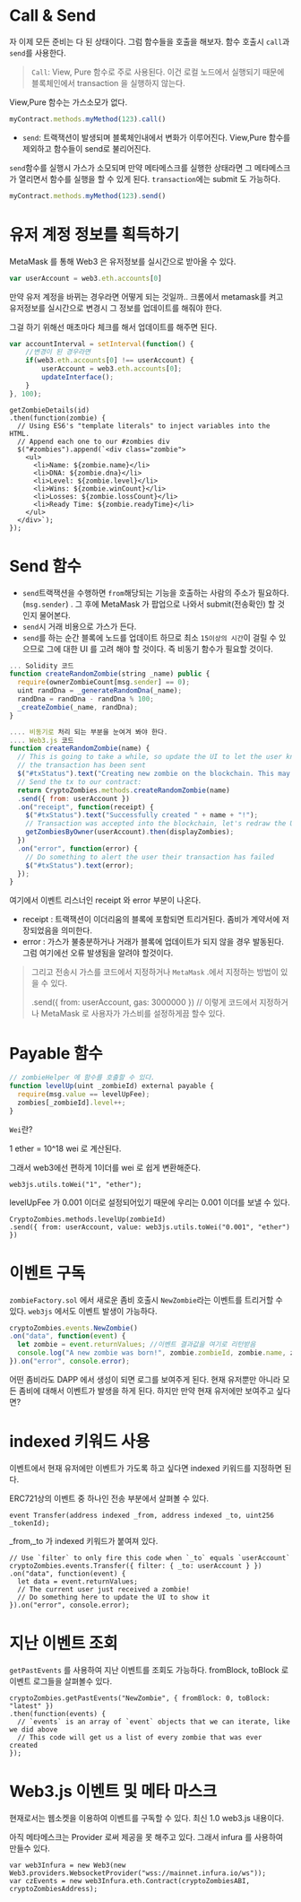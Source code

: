 # Call & Send

자 이제 모든 준비는 다 된 상태이다. 그럼 함수들을 호출을 해보자. 함수 호출시 `call`과 `send`를  사용한다.

> `Call`: View, Pure 함수로 주로 사용된다. 이건 로컬 노드에서 실행되기 때문에 블록체인에서 transaction 을 실행하지 않는다.

View,Pure 함수는 가스소모가 없다.

```js
myContract.methods.myMethod(123).call()
```

* `send`: 트랙잭션이 발생되며 블록체인내에서 변화가 이루어진다. View,Pure 함수를 제외하고 함수들이 send로 불리어진다. 

`send`함수를 실행시 가스가 소모되며 만약 메타메스크를 실행한 상태라면 그 메타메스크가 열리면서 함수를 실행을 할 수 있게 된다. `transaction`에는 submit 도 가능하다.

```js
myContract.methods.myMethod(123).send()
```

# 유저 계정 정보를 획득하기

MetaMask 를 통해 Web3 은 유저정보를 실시간으로 받아올 수 있다.

```js
var userAccount = web3.eth.accounts[0]
```

만약 유저 계정을 바뀌는 경우라면 어떻게 되는 것일까.. 크롬에서 metamask를 켜고 유저정보를 실시간으로 변경시 그 정보를 업데이트를 해줘야 한다.

그걸 하기 위해선 매초마다 체크를 해서 업데이트를 해주면 된다.

```js
var accountInterval = setInterval(function() {
    //변경이 된 경우라면
    if(web3.eth.accounts[0] !== userAccount) {
        userAccount = web3.eth.accounts[0];
        updateInterface();
    }
}, 100);
```

    getZombieDetails(id)
    .then(function(zombie) {
      // Using ES6's "template literals" to inject variables into the HTML.
      // Append each one to our #zombies div
      $("#zombies").append(`<div class="zombie">
        <ul>
          <li>Name: ${zombie.name}</li>
          <li>DNA: ${zombie.dna}</li>
          <li>Level: ${zombie.level}</li>
          <li>Wins: ${zombie.winCount}</li>
          <li>Losses: ${zombie.lossCount}</li>
          <li>Ready Time: ${zombie.readyTime}</li>
        </ul>
      </div>`);
    });

# Send 함수

* `send`트랙잭션을 수행하면 `from`해당되는 기능을 호출하는 사람의 주소가 필요하다. \(`msg.sender`\) . 그 후에 MetaMask 가 팝업으로 나와서 submit\(전송확인\) 할 것인지 물어본다. 
* `send`시 거래 비용으로 가스가 든다. 
* `send`를 하는 순간 블록에 노드를 업데이트 하므로 최소 `15이상의 시간`이 걸릴 수 있으므로 그에 대한 UI 를 고려 해야 할 것이다. 즉 비동기 함수가 필요할 것이다. 

```js
... Solidity 코드
function createRandomZombie(string _name) public {
  require(ownerZombieCount[msg.sender] == 0);
  uint randDna = _generateRandomDna(_name);
  randDna = randDna - randDna % 100;
  _createZombie(_name, randDna);
}

.... 비동기로 처리 되는 부분을 눈여겨 봐야 한다.
.... Web3.js 코드
function createRandomZombie(name) {
  // This is going to take a while, so update the UI to let the user know
  // the transaction has been sent
  $("#txStatus").text("Creating new zombie on the blockchain. This may take a while...");
  // Send the tx to our contract:
  return CryptoZombies.methods.createRandomZombie(name)
  .send({ from: userAccount })
  .on("receipt", function(receipt) {
    $("#txStatus").text("Successfully created " + name + "!");
    // Transaction was accepted into the blockchain, let's redraw the UI
    getZombiesByOwner(userAccount).then(displayZombies);
  })
  .on("error", function(error) {
    // Do something to alert the user their transaction has failed
    $("#txStatus").text(error);
  });
}
```

여기에서 이벤트 리스너인 receipt 와 error 부분이 나온다.

* receipt : 트랙잭션이 이더리움의 블록에 포함되면 트리거된다. 좀비가 계약서에 저장되었음을 의미한다. 
* error : 가스가 불충분하거나 거래가 블록에 업데이트가 되지 않을 경우 발동된다. 그럼 여기에선 오류 발생됨을 알려야 할것이다. 

> 그리고 전송시 가스를 코드에서 지정하거나 `MetaMask` .에서 지정하는 방법이 있을 수 있다.
>
> .send\({ from: userAccount, gas: 3000000 }\) // 이렇게 코드에서 지정하거나 MetaMask 로 사용자가 가스비를 설정하게끔 할수 있다.

# Payable 함수

```js
// zombieHelper 에 함수를 호출할 수 있다. 
function levelUp(uint _zombieId) external payable {
  require(msg.value == levelUpFee);
  zombies[_zombieId].level++;
}
```

`Wei`란?

1 ether = 10^18 wei 로 계산된다.

그래서 web3에선 편하게 1이더를 wei 로 쉽게 변환해준다.

```
web3js.utils.toWei("1", "ether");
```

levelUpFee 가 0.001 이더로 설정되어있기 때문에 우리는 0.001 이더를 보낼 수 있다.

```
CryptoZombies.methods.levelUp(zombieId)
.send({ from: userAccount, value: web3js.utils.toWei("0.001", "ether") })
```

# 이벤트 구독

`zombieFactory.sol` 에서 새로운 좀비 호출시 `NewZombie`라는 이벤트를 트리거할 수 있다. `web3js` 에서도 이벤트 발생이 가능하다.

```js
cryptoZombies.events.NewZombie()
.on("data", function(event) {
  let zombie = event.returnValues; //이벤트 결과값을 여기로 리턴받음
  console.log("A new zombie was born!", zombie.zombieId, zombie.name, zombie.dna);
}).on("error", console.error);
```

어떤 좀비라도 DAPP 에서 생성이 되면 로그를 보여주게 된다. 현재 유저뿐만 아니라 모든 좀비에 대해서 이벤트가 발생을 하게 된다. 하지만 만약 현재 유저에만 보여주고 싶다면?

# indexed 키워드 사용

이벤트에서 현재 유저에만 이벤트가 가도록 하고 싶다면 indexed 키워드를 지정하면 된다.

ERC721상의 이벤트 중 하나인 전송 부분에서 살펴볼 수 있다.

```
event Transfer(address indexed _from, address indexed _to, uint256 _tokenId);
```

\_from,\_to 가 indexed 키워드가 붙여져 있다.

    // Use `filter` to only fire this code when `_to` equals `userAccount`
    cryptoZombies.events.Transfer({ filter: { _to: userAccount } })
    .on("data", function(event) {
      let data = event.returnValues;
      // The current user just received a zombie!
      // Do something here to update the UI to show it
    }).on("error", console.error);

# 지난 이벤트 조회

`getPastEvents` 를 사용하여 지난 이벤트를 조회도 가능하다. fromBlock, toBlock 로 이벤트 로그들을 살펴볼수 있다.

    cryptoZombies.getPastEvents("NewZombie", { fromBlock: 0, toBlock: "latest" })
    .then(function(events) {
      // `events` is an array of `event` objects that we can iterate, like we did above
      // This code will get us a list of every zombie that was ever created
    });

# Web3.js 이벤트 및 메타 마스크

현재로서는 웹소켓을 이용하여 이벤트를 구독할 수 있다. 최신 1.0 web3.js 내용이다.

아직 메타메스크는 Provider 로써 제공을 못 해주고 있다. 그래서 infura 를 사용하여 만들수 있다.

```
var web3Infura = new Web3(new Web3.providers.WebsocketProvider("wss://mainnet.infura.io/ws"));
var czEvents = new web3Infura.eth.Contract(cryptoZombiesABI, cryptoZombiesAddress);
```



